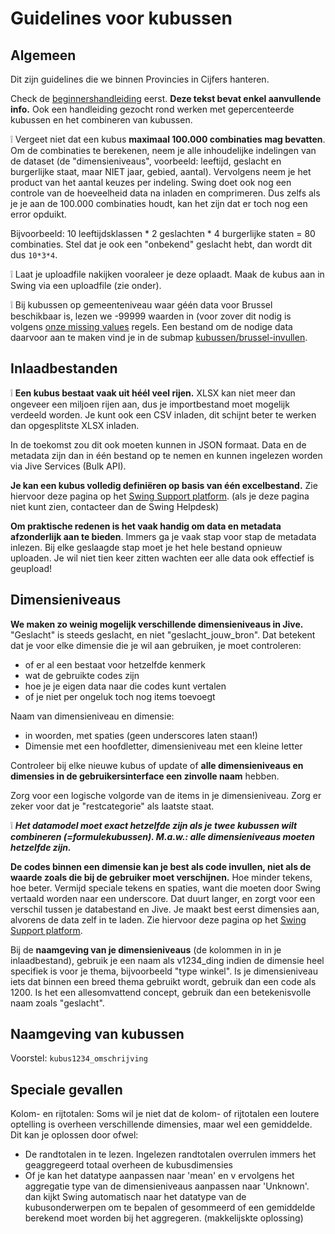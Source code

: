 # Guidelines voor kubussen

## Algemeen

Dit zijn guidelines die we binnen Provincies in Cijfers hanteren.

Check de [beginnershandleiding](https://github.com/provinciesincijfers/JiveDocumentation/blob/master/02.%20Data%20defini%C3%ABren/kubussen/Kubussen%20guidelines.md)  eerst. **Deze tekst bevat enkel aanvullende info.**
Ook een handleiding gezocht rond werken met gepercenteerde kubussen en het combineren van kubussen.

❕ Vergeet niet dat een kubus **maximaal 100.000 combinaties mag bevatten**. Om de combinaties te berekenen, neem je alle inhoudelijke  indelingen van de dataset (de "dimensieniveaus", voorbeeld: leeftijd, geslacht en burgerlijke staat, maar NIET jaar, gebied, aantal). Vervolgens neem je het product van het aantal keuzes per indeling.  Swing doet ook nog een controle van de hoeveelheid data na inladen en comprimeren. Dus zelfs als je je aan de 100.000 combinaties houdt, kan het zijn dat er toch nog een error opduikt.

Bijvoorbeeld: 10 leeftijdsklassen * 2 geslachten * 4 burgerlijke staten = 80 combinaties. Stel dat je ook een "onbekend" geslacht hebt, dan wordt dit dus ```10*3*4```.

❕ Laat je uploadfile nakijken vooraleer je deze oplaadt. Maak de kubus aan in Swing via een uploadfile (zie onder).

❕ Bij kubussen op gemeenteniveau waar géén data voor Brussel beschikbaar is, lezen we -99999 waarden in (voor zover dit nodig is volgens [onze missing values](https://github.com/provinciesincijfers/JiveDocumentation/blob/master/01.%20Algemeen%20databeheer/Missing%20values.md) regels.
Een bestand om de nodige data daarvoor aan te maken vind je in de submap [kubussen/brussel-invullen](https://github.com/provinciesincijfers/JiveDocumentation/blob/master/02.%20Data%20defini%C3%ABren/kubussen/brussel-invullen).


## Inlaadbestanden

❕ **Een kubus bestaat vaak uit héél veel rijen.** XLSX kan niet meer dan ongeveer een miljoen rijen aan, dus je importbestand moet mogelijk verdeeld worden. 
Je kunt ook een CSV inladen, dit schijnt beter te werken dan opgesplitste XLSX inladen.

In de toekomst zou dit ook moeten kunnen in JSON formaat. Data en de metadata zijn dan in één bestand op te nemen en kunnen ingelezen worden via Jive Services (Bulk API). 

**Je kan een kubus volledig definiëren op basis van één excelbestand.** Zie hiervoor deze pagina op het [Swing Support platform](https://support.swing.eu/document/Voorbeelden-van-importbestanden-voor-Swing-5). (als je deze pagina niet kunt zien, contacteer dan de Swing Helpdesk)

**Om praktische redenen is het vaak handig om data en metadata afzonderlijk aan te bieden**. Immers ga je vaak stap voor stap de metadata inlezen. Bij elke geslaagde stap moet je het hele bestand opnieuw uploaden. Je wil niet tien keer zitten wachten eer alle data ook effectief is geupload!

## Dimensieniveaus

**We maken zo weinig mogelijk verschillende dimensieniveaus in Jive.** "Geslacht" is steeds geslacht, en niet "geslacht_jouw_bron".
Dat betekent dat je voor elke dimensie die je wil aan gebruiken, je moet controleren:
* of er al een bestaat voor hetzelfde kenmerk
* wat de gebruikte codes zijn
* hoe je je eigen data naar die codes kunt vertalen
* of je niet per ongeluk toch nog items toevoegt

Naam van dimensieniveau en dimensie:
* in woorden, met spaties (geen underscores laten staan!)
* Dimensie met een hoofdletter, dimensieniveau met een kleine letter

Controleer bij elke nieuwe kubus of update of **alle dimensieniveaus en dimensies in de gebruikersinterface een zinvolle naam** hebben.

Zorg voor een logische volgorde van de items in je dimensieniveau. Zorg er zeker voor dat je "restcategorie" als laatste staat.

❕ ***Het datamodel moet exact hetzelfde zijn als je twee kubussen wilt combineren (=formulekubussen). M.a.w.: alle dimensieniveaus moeten hetzelfde zijn.***

**De codes binnen een dimensie kan je best als code invullen, niet als de waarde zoals die bij de gebruiker moet verschijnen.** Hoe minder tekens, hoe beter. Vermijd speciale tekens en spaties, want die moeten door Swing vertaald worden naar een underscore. Dat duurt langer, en zorgt voor een verschil tussen je databestand en Jive. 
Je maakt best eerst dimensies aan, alvorens de data zelf in te laden. Zie hiervoor deze pagina op het [Swing Support platform](https://support.swing.eu/document/Voorbeelden-van-importbestanden-voor-Swing-5).

Bij de **naamgeving van je dimensieniveaus** (de kolommen in in je inlaadbestand), gebruik je een naam als v1234_ding indien de dimensie heel specifiek is voor je thema, bijvoorbeeld "type winkel". Is je dimensieniveau iets dat binnen een breed thema gebruikt wordt, gebruik dan een code als 1200. Is het een allesomvattend concept, gebruik dan een betekenisvolle naam zoals "geslacht".

## Naamgeving van kubussen

Voorstel: `kubus1234_omschrijving`

## Speciale gevallen
Kolom- en rijtotalen: Soms wil je niet dat de kolom- of rijtotalen een loutere optelling is overheen verschillende dimensies, maar wel een gemiddelde. Dit kan je oplossen door ofwel: 
- De randtotalen in te lezen. Ingelezen randtotalen overrulen immers het geaggregeerd totaal overheen de kubusdimensies
- Of je kan het datatype aanpassen naar 'mean' en v ervolgens het aggregatie type van de dimensieniveaus aanpassen naar 'Unknown'. dan kijkt Swing automatisch naar het datatype van de kubusonderwerpen om te bepalen of gesommeerd of een gemiddelde berekend moet worden  bij het aggregeren. (makkelijskte oplossing)
